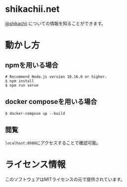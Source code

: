 # shikachii.net
[@shikachii](https://twitter.com/shikachii)
についての情報を知ることができます。

# 動かし方
## npmを用いる場合
```
# Recommend Node.js version 10.16.0 or higher.
$ npm install
$ npm run serve
```

## docker composeを用いる場合
```
$ docker-compose up --build
```

## 閲覧
`localhost:8080`にアクセスすることで確認可能。

# ライセンス情報
このソフトウェアはMITライセンスの元で提供されています。
